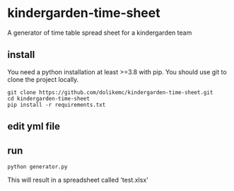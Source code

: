 # kindergarden-time-sheet
A generator of time table spread sheet for a kindergarden team

## install
You need a python installation at least >=3.8 with pip. You should use git to clone the project locally.

    git clone https://github.com/dolikemc/kindergarden-time-sheet.git
    cd kindergarden-time-sheet 
    pip install -r requirements.txt

## edit yml file

## run

    python generator.py
   
This will result in a spreadsheet called 'test.xlsx'
